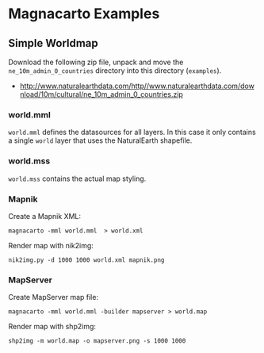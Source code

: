 Magnacarto Examples
===================

Simple Worldmap
---------------

Download the following zip file, unpack and move the `ne_10m_admin_0_countries` directory into this directory (`examples`).

* http://www.naturalearthdata.com/http//www.naturalearthdata.com/download/10m/cultural/ne_10m_admin_0_countries.zip


### world.mml

`world.mml` defines the datasources for all layers. In this case it only contains a single `world` layer that uses the NaturalEarth shapefile.

### world.mss

`world.mss` contains the actual map styling.


### Mapnik

Create a Mapnik XML:

    magnacarto -mml world.mml  > world.xml


Render map with nik2img:

    nik2img.py -d 1000 1000 world.xml mapnik.png


### MapServer

Create MapServer map file:

    magnacarto -mml world.mml -builder mapserver > world.map

Render map with shp2img:

    shp2img -m world.map -o mapserver.png -s 1000 1000

